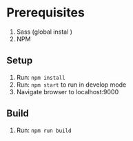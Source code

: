 # Prerequisites
1. Sass (global instal )
2. NPM

## Setup
1. Run: `npm install`
2. Run: `npm start` to run in develop mode
3. Navigate browser to localhost:9000

## Build
1. Run: `npm run build`